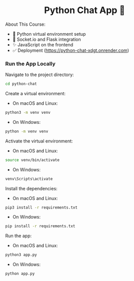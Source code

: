<h1 align="center">Python Chat App 💬</h1>

About This Course:

-   🚀 Python virtual environment setup
-   💬 Socket.io and Flask integration
-   ✨ JavaScript on the frontend
-   ✅ Deployment (https://python-chat-xdgt.onrender.com)

### Run the App Locally


Navigate to the project directory:

```bash
cd python-chat
```

Create a virtual environment:

-   On macOS and Linux:

```bash
python3 -m venv venv
```

-   On Windows:

```bash
python -m venv venv
```

Activate the virtual environment:

-   On macOS and Linux:

```bash
source venv/bin/activate
```

-   On Windows:

```bash
venv\Scripts\activate
```

Install the dependencies:

-   On macOS and Linux:

```bash
pip3 install -r requirements.txt
```

-   On Windows:

```bash
pip install -r requirements.txt
```

Run the app:

-   On macOS and Linux:

```bash
python3 app.py
```

-   On Windows:

```bash
python app.py
```


